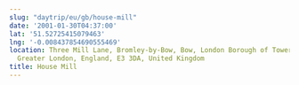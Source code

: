 ```yaml
---
slug: "daytrip/eu/gb/house-mill"
date: '2001-01-30T04:37:00'
lat: '51.52725415079463'
lng: '-0.008437854690555469'
location: Three Mill Lane, Bromley-by-Bow, Bow, London Borough of Tower Hamlets, London,
  Greater London, England, E3 3DA, United Kingdom
title: House Mill
---
```



